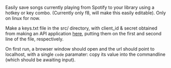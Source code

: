 Easily save songs currently playing from Spotify to your library using a hotkey or key combo. (Currently only f8, will make this easily editable). Only on linux for now.

Make a keys.txt file in the src/ directory, with client_id & secret obtained from making an API application [here](https://beta.developer.spotify.com/dashboard/applications), putting them on the first and second line of the file, respectively. 

On first run, a browser window should open and the url should point to localhost, with a single `code` paramater: copy its value into the commandline (which should be awaiting input).
